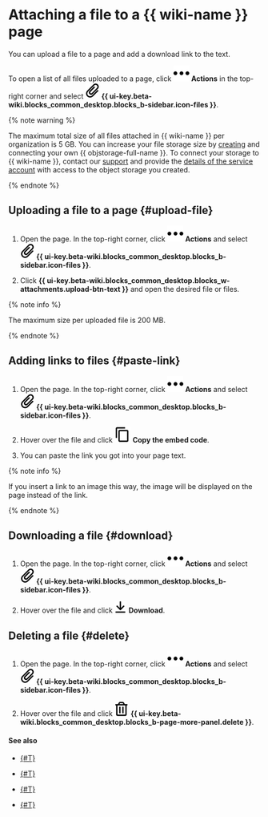 # Attaching a file to a {{ wiki-name }} page

You can upload a file to a page and add a download link to the text.

To open a list of all files uploaded to a page, click ![](../_assets/wiki/svg/actions-icon.svg) **Actions** in the top-right corner and select ![](../_assets/wiki/svg/attachments.svg) **{{ ui-key.beta-wiki.blocks_common_desktop.blocks_b-sidebar.icon-files }}**.


{% note warning %}

The maximum total size of all files attached in {{ wiki-name }} per organization is 5 GB. You can increase your file storage size by [creating](../storage/operations/buckets/create.md) and connecting your own {{ objstorage-full-name }}. To connect your storage to {{ wiki-name }}, contact our [support](feedback.md) and provide the [details of the service account](../iam/operations/sa/create-access-key.md) with access to the object storage you created.

{% endnote %}


## Uploading a file to a page {#upload-file}

1. Open the page. In the top-right corner, click ![](../_assets/wiki/svg/actions-icon.svg) **Actions** and select ![](../_assets/wiki/svg/attachments.svg) **{{ ui-key.beta-wiki.blocks_common_desktop.blocks_b-sidebar.icon-files }}**.

1. Click **{{ ui-key.beta-wiki.blocks_common_desktop.blocks_w-attachments.upload-btn-text }}** and open the desired file or files.

{% note info %}

The maximum size per uploaded file is 200 MB.

{% endnote %}

## Adding links to files {#paste-link}

1. Open the page. In the top-right corner, click ![](../_assets/wiki/svg/actions-icon.svg) **Actions** and select ![](../_assets/wiki/svg/attachments.svg) **{{ ui-key.beta-wiki.blocks_common_desktop.blocks_b-sidebar.icon-files }}**.

1. Hover over the file and click ![](../_assets/wiki/svg/copy-link.svg) **Copy the embed code**.

1. You can paste the link you got into your page text.

{% note info %}

If you insert a link to an image this way, the image will be displayed on the page instead of the link.

{% endnote %}

## Downloading a file {#download}

1. Open the page. In the top-right corner, click ![](../_assets/wiki/svg/actions-icon.svg) **Actions** and select ![](../_assets/wiki/svg/attachments.svg) **{{ ui-key.beta-wiki.blocks_common_desktop.blocks_b-sidebar.icon-files }}**.

1. Hover over the file and click ![](../_assets/wiki/svg/download.svg) **Download**.

## Deleting a file {#delete}

1. Open the page. In the top-right corner, click ![](../_assets/wiki/svg/actions-icon.svg) **Actions** and select ![](../_assets/wiki/svg/attachments.svg) **{{ ui-key.beta-wiki.blocks_common_desktop.blocks_b-sidebar.icon-files }}**.

1. Hover over the file and click ![](../_assets/wiki/svg/delete.svg) **{{ ui-key.beta-wiki.blocks_common_desktop.blocks_b-page-more-panel.delete }}**.

#### See also

- [{#T}](wysiwyg/embed-content.md)

- [{#T}](wysiwyg/tables-format.md)

- [{#T}](actions/iframe.md)

- [{#T}](actions/iframe.md#add-video-audio)

